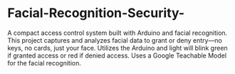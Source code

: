 # Facial-Recognition-Security-
A compact access control system built with Arduino and facial recognition. This project captures and analyzes facial data to grant or deny entry—no keys, no cards, just your face. Utilizes the Arduino and light will blink green if granted access or red if denied access. Uses a Google Teachable Model for the facial recognition. 
